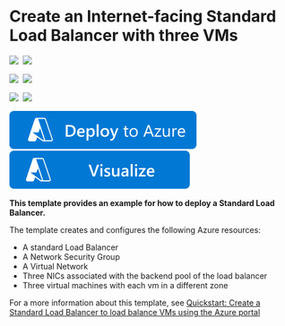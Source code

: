 # Create an Internet-facing Standard Load Balancer with three VMs

<IMG SRC="https://azurequickstartsservice.blob.core.windows.net/badges/101-load-balancer-standard-create/PublicLastTestDate.svg" />&nbsp;
<IMG SRC="https://azurequickstartsservice.blob.core.windows.net/badges/101-load-balancer-standard-create/PublicDeployment.svg" />&nbsp;

<IMG SRC="https://azurequickstartsservice.blob.core.windows.net/badges/101-load-balancer-standard-create/FairfaxLastTestDate.svg" />&nbsp;
<IMG SRC="https://azurequickstartsservice.blob.core.windows.net/badges/101-load-balancer-standard-create/FairfaxDeployment.svg" />&nbsp;

<IMG SRC="https://azurequickstartsservice.blob.core.windows.net/badges/101-load-balancer-standard-create/BestPracticeResult.svg" />&nbsp;
<IMG SRC="https://azurequickstartsservice.blob.core.windows.net/badges/101-load-balancer-standard-create/CredScanResult.svg" />&nbsp;

<a href="https://portal.azure.com/#create/Microsoft.Template/uri/https%3A%2F%2Fraw.githubusercontent.com%2FAzure%2Fazure-quickstart-templates%2Fmaster%2F101-load-balancer-standard-create%2Fazuredeploy.json" target="_blank">
    <img src="https://raw.githubusercontent.com/Azure/azure-quickstart-templates/master/1-CONTRIBUTION-GUIDE/images/deploytoazure.svg"/>
</a>
<a href="http://armviz.io/#/?load=https%3A%2F%2Fraw.githubusercontent.com%2FAzure%2Fazure-quickstart-templates%2Fmaster%2F101-load-balancer-standard-create%2Fazuredeploy.json" target="_blank">
    <img src="https://raw.githubusercontent.com/Azure/azure-quickstart-templates/master/1-CONTRIBUTION-GUIDE/images/visualizebutton.svg"/>
</a>

**This template provides an example for how to deploy a Standard Load Balancer.**

The template creates and configures the following Azure resources:

- A standard Load Balancer
- A Network Security Group
- A Virtual Network
- Three NICs associated with the backend pool of the load balancer
- Three virtual machines with each vm in a different zone

For a more information about this template, see [Quickstart: Create a Standard Load Balancer to load balance VMs using the Azure portal](https://docs.microsoft.com/azure/load-balancer/quickstart-load-balancer-standard-public-portal)

